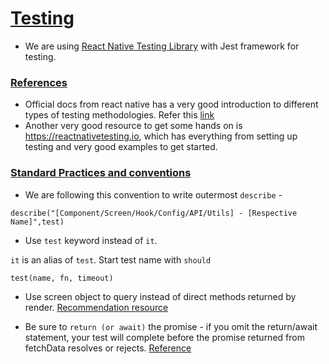 # [Testing](#Testing)

- We are using [React Native Testing Library](https://callstack.github.io/react-native-testing-library/) with Jest framework for testing.

### [References](#references)

- Official docs from react native has a very good introduction to different types of testing methodologies. Refer this [link](https://reactnative.dev/docs/testing-overview)
- Another very good resource to get some hands on is https://reactnativetesting.io, which has everything from setting up testing and very good examples to get started.

### [Standard Practices and conventions](#)

- We are following this convention to write outermost
  `describe` -

```
describe("[Component/Screen/Hook/Config/API/Utils] - [Respective Name]",test)
```

- Use `test` keyword instead of `it`.

`it` is an alias of `test`. Start test name with `should`

```
test(name, fn, timeout)
```

- Use screen object to query instead of direct methods returned by render.
  [Recommendation resource](https://kentcdodds.com/blog/common-mistakes-with-react-testing-library#not-using-screen)

- Be sure to `return (or await)` the promise - if you omit the return/await statement, your test will complete before the promise returned from fetchData resolves or rejects. [Reference](https://jestjs.io/docs/asynchronous)
